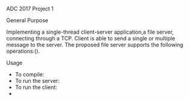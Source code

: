ADC 2017
Project 1

General Purpose

Implementing a single-thread client-server application,a file server, 
connecting through a TCP. Client is able to send a single or multiple
message to the server. The proposed file server supports the following
operations:().

Usage

- To compile:
- To run the server:
- To run the client:
- 
